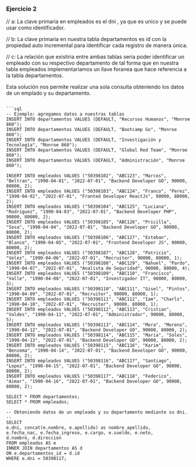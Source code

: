 ### Ejercicio 2
// a:
La clave primaria en empleados es el dni , ya que es unico y se puede usar como identificador.

// b:
La clave primaria en nuestra tabla departamentos es id con la propiedad auto incremental para identificar cada registro de manera única.

// c:
La relación que existiria entre ambas tablas seria poder identificar un empleado con su respectivo departamento de tal forma que en nuestra tabla empleados implementariamos un llave foranea que hace referencia a la tabla departamentos.

Esta solución nos permite realizar una sola consulta obteniendo los datos de un emplado y su departamento.
```

```sql
-- Ejemplo: agregamos datos a nuestras tablas
INSERT INTO departamentos VALUES (DEFAULT, "Recursos Humanos", "Monroe 860");
INSERT INTO departamentos VALUES (DEFAULT, "Bootcamp Go", "Monroe 860");
INSERT INTO departamentos VALUES (DEFAULT, "Investigación y Tecnología", "Monroe 860");
INSERT INTO departamentos VALUES (DEFAULT, "Global Red Team", "Monroe 860");
INSERT INTO departamentos VALUES (DEFAULT, "Administración", "Monroe 860");

INSERT INTO empleados VALUES ("50398102", "ABC123", "Marcos", "Beltran", "1990-04-01", "2022-07-01", "Backend Developer GO", 90000, 80000, 2);
INSERT INTO empleados VALUES ("50398103", "ABC124", "Franco", "Perez", "1990-04-02", "2022-07-01", "Fronted Developer ReactJs", 90000, 80000, 2);
INSERT INTO empleados VALUES ("50398104", "ABC125", "Luciana", "Rodriguez", "1990-04-03", "2022-07-01", "Backend Developer PHP", 90000, 80000, 2);
INSERT INTO empleados VALUES ("50398105", "ABC126", "Pricilla", "Sosa", "1990-04-04", "2022-07-01", "Backend Developer GO", 90000, 80000, 2);
INSERT INTO empleados VALUES ("50398106", "ABC127", "Esteban", "Blanco", "1990-04-05", "2022-07-01", "Frontend Developer JS", 90000, 80000, 2);
INSERT INTO empleados VALUES ("50398107", "ABC128", "Patricio", "Velez", "1990-04-06", "2022-07-01", "Recruiter", 90000, 80000, 1);
INSERT INTO empleados VALUES ("50398108", "ABC129", "Nahuel", "Pardo", "1990-04-07", "2022-07-01", "Analista de Seguridad", 90000, 80000, 4);
INSERT INTO empleados VALUES ("50398109", "ABC110", "Francisco", "Valle", "1990-04-08", "2022-07-01", "Investigador IT", 90000, 80000, 3);
INSERT INTO empleados VALUES ("50398110", "ABC111", "Gisel", "Pintos", "1990-04-09", "2022-07-01", "Recruiter", 90000, 80000, 1);
INSERT INTO empleados VALUES ("50398111", "ABC112", "Iam", "Charls", "1990-04-10", "2022-07-01", "Recruiter", 90000, 80000, 1);
INSERT INTO empleados VALUES ("50398112", "ABC113", "Cristian", "Valdes", "1990-04-11", "2022-07-01", "Administrador", 90000, 80000, 5);
INSERT INTO empleados VALUES ("50398113", "ABC114", "Mora", "Moreno", "1990-04-12", "2022-07-01", "Backend Developer GO", 90000, 80000, 2);
INSERT INTO empleados VALUES ("50398114", "ABC115", "Maria", "Soles", "1990-04-13", "2022-07-01", "Backend Developer GO", 90000, 80000, 2);
INSERT INTO empleados VALUES ("50398115", "ABC116", "Karim", "Benzema", "1990-04-14", "2022-07-01", "Backend Developer GO", 90000, 80000, 2);
INSERT INTO empleados VALUES ("50398116", "ABC117", "Santiago", "Lopez", "1990-04-15", "2022-07-01", "Backend Developer GO", 90000, 80000, 2);
INSERT INTO empleados VALUES ("50398117", "ABC118", "Federico", "Aimar", "1990-04-16", "2022-07-01", "Backend Developer GO", 90000, 80000, 2);

SELECT * FROM departamentos;
SELECT * FROM empleados;

-- Obteniendo datos de un empleado y su departamento mediante su dni. --
SELECT 
e.dni, concat(e.nombre, e.apellido) as nombre_apellido,
e.fecha_nac, e.fecha_ingreso, e.cargo, e.sueldo, e.neto,
d.nombre, d.direccion 
FROM empleados AS e 
INNER JOIN departamentos AS d 
ON e.departamentos_id = d.id 
WHERE e.dni = 50398117;
```

